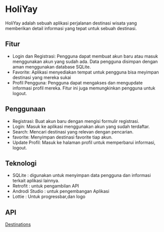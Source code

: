 # HoliYay

HoliYay adalah sebuah aplikasi perjalanan destinasi wisata yang memberikan detail informasi yang tepat untuk sebuah destinasi.

## Fitur
- Login dan Registrasi: Pengguna dapat membuat akun baru atau masuk menggunakan akun yang sudah ada. Data pengguna disimpan dengan aman menggunakan database SQLite.
- Favorite: 
Aplikasi menyediakan tempat untuk pengguna bisa meyimpan destinasi yang mereka sukai
- Profil Pengguna: Pengguna dapat mengakses dan mengupdate informasi profil mereka. Fitur ini juga memungkinkan pengguna untuk logout.

## Penggunaan
- Registrasi: Buat akun baru dengan mengisi formulir registrasi.
- Login: Masuk ke aplikasi menggunakan akun yang sudah terdaftar.
- Search: Mencari destinasi yang relevan dengan pencarian.
- favorite: Menyimpan destinasi favorite tiap akun.
- Update Profil: Masuk ke halaman profil untuk memperbarui informasi, logout.

## Teknologi
- SQLite :  digunakan untuk menyimpan data pengguna dan informasi terkait aplikasi lainnya.
- Retrofit : untuk pengambilan API
- Androdi Studio : untuk pengembangan Aplikasi
- Lottie : Untuk progressbar,dan logo

## API
[Destinations](https://freetestapi.com/api/v1/destinations)
